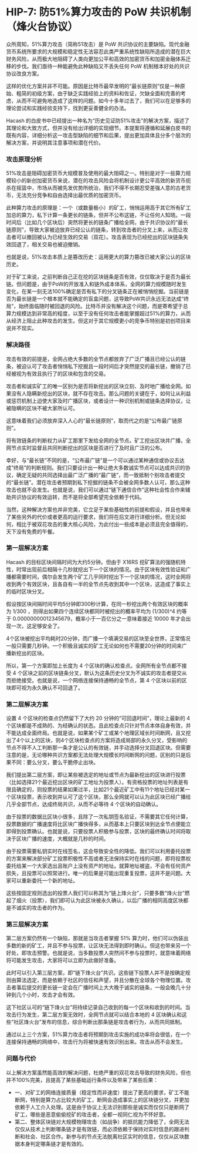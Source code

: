 HIP-7: 防51%算力攻击的 PoW 共识机制（烽火台协议）
===

众所周知，51%算力攻击（简称51攻击）是 PoW 共识协议的主要缺陷。现代金融货币系统所要求的大规模和稳定性无法容忍此类严重系统性缺陷所造成的潜在巨大财务风险，从而极大地阻碍了人类向更加公平和高效的加密货币和加密金融体系迁移的步伐。我们亟待一种能避免此种缺陷又不丢失任何 PoW 机制根本好处的共识协议改良方案。

这样的优化方案并非不可能。原因是比特币最早发明的“最长链原则”仅是一种原始、粗简的初级方案，由于缺乏实践经验上的资料和佐证，欠缺全面和完善的考虑，从而不可避免地造成了这样的问题。如今十多年过去了，我们可以在足够多的理论尝试和实践经验支持下，找到更妥善健全的办法。

Hacash 的白皮书中已经提出一种名为“历史见证防51%攻击”的解决方案，描述了其理论和大致方式，但并没有给出详细的实现细节。本提案将遵循和延展白皮书的既有内容，详细分析这一攻击型缺陷的细节和后果，提出更加具体且分多个层次的解决方案，并说明其注意事项和潜在代价。

### 攻击原理分析

51%攻击是阻碍加密货币大规模普及使用的最大阻碍之一。特别是对于一些算力规模较小的新创加密货币来说，潜在的攻击风险会将机制设计更公平高效的新货币扼杀在摇篮中，市场从而被先发优势所统治，我们不得不长期忍受差强人意的古老货币，无法充分竞争和自由选择出最优质的加密货币。

此种算力攻击的原理是：一个（或数量极小）的矿工，悄悄运用高于其它所有矿工加总的算力，私下计算一条更长的链条，但并不公布这链，不让任何人知晓。一段时间后（比如几个区块后）突然将更长的链条广播给全网，由于共识协议的“最长链原则”，导致大家被迫放弃已经公认的链条，转到攻击者的分叉上来，从而让攻击者可以撤回被认为已经生效的交易（双花）。攻击表现为已经挖出的区块链条失效回退了，相关交易也被迫撤销。

也就是说，51%攻击本质上是篡改历史：运用更大的算力篡改已被大家公认的区块历史。

对于矿工来说，之前判断自己正在挖的区块链条是否有效，仅仅取决于是否为最长链。但问题是，由于PoW的开放准入和链外成本体系，全网的算力规模随时发生变化，在某一刻无法100%确定是否有私下的分叉链条正在被悄悄挖掘。当前链是否为最长链是一个根本就不能确定的盲盒问题，这导致PoW共识永远无法达成“终局”，始终面临随时被回退的风险。比特币并没有解决这个问题，而是寄希望于总算力规模达到非常高的程度，以至于没有任何攻击者能掌握超过51%的算力，从而从经济上阻止此种攻击的发生。但这对于其它规模更小的竞争币特别是初创项目来说并不现实。

### 解决路径

攻击有效的前提是，全网占绝大多数的全节点都放弃了广泛广播且已经公认的链条，被迫认可了攻击者悄悄私下挖掘且一段时间后才突然提交的最长链，撤销了已经被视为有效且执行了的区块和包含的交易。

攻击者和诚实矿工的唯一区别为是否将新挖出的区块立刻、及时地广播给全网。如果没有人隐瞒新挖出的区块，就不存在攻击。那么问题的关键在于，如何让从利益或惩罚机制上迫使大家及时广播区块，或者设计一种识别机制或链条选择协议，让被隐瞒的区块不被大家所认可。

这意味着我们必须放弃深入人心的“最长链原则”，取而代之的是“公布最广链原则”。

将有效链条的判断权力从矿工那里下发给全网的全节点。矿工挖出区块并广播，全网节点实时监督且共同判断挖出的区块是否进行了及时且广泛的公布。

幸好，与“最长链”不同的是，“公布最广链”是一个可以通过某种通信或协议去达成“终局”的判断规则。我们只要设计出一种让绝大多数诚实节点可以达成共识的协议，确定无疑的共同选择出最广泛广播的“最广链”，而一致抵制个别攻击者提交的“最长链”。潜在攻击者预期到私下挖掘的链条不会被全网多数人认可，那么这种攻击也就不会发生。也就是说，我们可以通过“链下通信合作”这种社会性合作来辅助共识协议的有效运转，而不是将全部希望完全依赖于代码。

当然，这种解决方案也并非完美，它立足于某些基础性的前提和假设，并且也带来了某些另外的代价或者更高的运行要求，我们将在后文进行详细分析。但无论如何，相比于被双花攻击的重大核心风险，为此付出一些成本是必须且完全值得的，天下没有免费的午餐。

### 第一层解决方案

Hacash 的目标区块间隔时间为大约5分钟。但由于 X16RS 挖矿算法的强随机特性，时常出现前后相隔十几秒就挖出下一个区块的情况。由于区块有效性验证和广播都需要时间，偶尔会发生两个矿工几乎同时挖出下一个区块的情况，这时全网将收到两个有效区块，且各自有一半的全节点先收到其中一个区块，这造成了事实上的临时区块分叉。

假设按区块间隔时间平均5分钟即300秒计算，在同一秒挖出两个有效区块的概率为 1/300 ，则得出如果四个连续区块都同时被挖出的概率平均为 (1/300)^4 约等于 0.00000000012345679，概率小于一百亿分之一意味着接近 10000 年才会出现一次，这足够安全了。

4个区块被挖出平均耗时20分钟，而广播一个填满交易的区块至全世界，正常情况一般只需要几秒钟。一个积极且诚实的矿工无论如何也不需要20分钟的时间来广播新挖出的区块。

所以，第一个方案即加上长度为 4 个区块的确认检查点。全网所有全节点都不接受 4 个区块之前的区块链条分叉，默认为这条历史分叉为不诚实的攻击者提交从而拒绝接受。也就是说，一个网络连接保持通畅的全节点，第 4 个区块以前的区块即可视为永久确认不可回退了。

### 第二层解决方案

设置 4 个区块的检查点仍然留下了大约 20 分钟的“可回退时间”，理论上最新的 4 个区块都是不成熟的、为经确认的状态。且此检查点只针对节点本体自身有效，并不能达成全面终局。也就是说，如果某个矿工或某个地理区域长时间断网，且又挖出了4个以上的区块，则4个区块检查点的方案将造成局部的永久分叉，受影响的节点不得不人工判断那一条才是公认的有效链，并手动选择分叉回退区块。但需要注意的是，无论哪种共识方案都无法处理大规模长时间断网的问题，区别的只是后果不同：要么分叉，要么干脆停止出块。

我们提出第二层方案，即让某些被选定的地址或节点为最新挖出的区块进行投票（比如选择21个最近挖出区块的矿工地址为投票人）。有资格投票的地址列表是有限且确定的，则投票的结果如果过半，比如21个最近矿工中有11个地址已经对某一个区块投票，表示收到并认可了这个区块，那么全网就可以认为此区块已经广播给几乎全部节点，达成终局共识，从而不必等待 4 个区块的自动确认。

由于投票的数据比区块小很多，且除了一次私钥签名验证，不需要其它任何计算，投票数据的广播速度将比区块广播快得多，从而基本上只要区块到达全节点便能立即得到投票确认。也就是说，只要投票人积极参与投票，区块的最终确认时间将取决于区块广播的速度，大概就是几秒的时间。

由于投票需要私钥实时在线签名，这会导致安全性的降低。我们可以利用委托投票的方案来解决部分矿工投票积极性不高或者无法保持实时在线的问题，即将投票权委托给某一个大家选出且账户上没有资产的地址。就算地址被盗，不会有任何资产损失，且投票可以照常进行。唯一的后果是可能出现重复投票，这并不是问题。大家可以重新委托一个新的地址。

这些按固定规则选出的投票人我们可以称其为“链上烽火台”，只要多数“烽火台”燃起了烟火（投票），我们即可认为此区块被永久确认，以后广播的相同高度区块都是不诚实的攻击者的作为。

### 第三层解决方案

第二层方案仍然有一个缺陷，那就是当攻击者掌握 51% 算力时，他们可以伪装出多数的新的矿工，并且不参与投票，让区块无法得到即时确认。但这也带来另一个好处，即攻击预警。也就是说，当多数投票人突然间不参与投票时，就意味着网络将可能发生攻击，大家将可以立即为此做好准备。

此时可以引入第三层方案，即“链下烽火台”共识。这些链下投票人并不是按确定规则由算法选定，而是依赖于社区的信任和声望，并且分散在全球各个物理位置。攻击者事后提交的更长链一定会在广播时间上大大晚于诚实的链条，一般会晚几十分钟到几个小时，攻击才会有效。

这下社区认可的“链下烽火台”将持续记录自己收到的每一个区块和收到的时间。当攻击行为发生，第二层方案无效时，全网节点就可以结合本地的 4 区块确认和这些“社区烽火台”发布的信息，综合判断出那条链是攻击者行为，从而共同抵制。

通过以上三个方案，51%算力攻击者将预期到攻击实施的成功率将会很低，在一个连接保持通畅的网络中，攻击行为将被快速有效识别出来。攻击从而不会发生。

### 问题与代价

以上解决方案虽然能高效的解决问题，杜绝严重的双花攻击导致的财务风险，但也并不100%完美，且提高了某些基础运行条件以及带来了某些后果：

 - 一、对矿工的网络连接质量（稳定性而非速度）提出了更高的要求，矿工不能断网，特别是算力占比较大的矿工，断网会造成事实上的区块链分叉，并更加依赖于人工介入处理。这是由于协议上无法识别那些是诚实而仅仅只是断网了矿工，哪些是恶意偷偷挖矿的攻击者，全都一视同仁视为不怀好意。
 - 第二、整体区块链对大规模物理攻击（如战争）的抵抗能力降低了，全网无法仅仅从技术上判断哪条链才是有效链，而必须依赖于保持对实时信息的跟进判断和社会、社区合作。新参与的节点无法脱离社区实时的信息，仅仅从区块数据本身判定哪条链才是有效的。



